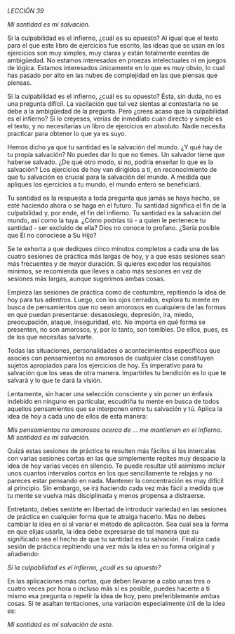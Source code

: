 *LECCIÓN 39*

*Mi santidad es mi salvación.*

Si la culpabilidad es el infierno, ¿cuál es su opuesto? Al igual que el texto para el que este libro de ejercicios fue escrito, las ideas que se usan en los ejercicios son muy simples, muy claras y están totalmente exentas de ambigüedad. No estamos interesados en proezas intelectuales ni en juegos de lógica. Estamos interesados únicamente en lo que es muy obvio, lo cual has pasado por alto en las nubes de complejidad en las que piensas que piensas.

Si la culpabilidad es el infierno, ¿cuál es su opuesto? Ésta, sin duda, no es una pregunta difícil. La vacilación que tal vez sientas al contestarla no se debe a la ambigüedad de la pregunta. Pero ¿crees acaso que la culpabilidad es el infierno? Si lo creyeses, verías de inmediato cuán directo y simple es el texto, y no necesitarías un libro de ejercicios en absoluto. Nadie necesita practicar para obtener lo que ya es suyo.

Hemos dicho ya que tu santidad es la salvación del mundo. ¿Y qué hay de tu propia salvación? No puedes dar lo que no tienes. Un salvador tiene que haberse salvado. ¿De qué otro modo, si no, podría enseñar lo que es la salvación? Los ejercicios de hoy van dirigidos a ti, en reconocimiento de que tu salvación es crucial para la salvación del mundo. A medida que apliques los ejercicios a tu mundo, el mundo entero se beneficiará.

Tu santidad es la respuesta a toda pregunta que jamás se haya hecho, se esté haciendo ahora o se haga en el futuro. Tu santidad significa el fin de la culpabilidad y, por ende, el fin del infierno. Tu santidad es la salvación del mundo, así como la tuya. ¿Cómo podrías tú - a quien le pertenece tu santidad - ser excluido de ella? Dios no conoce lo profano. ¿Sería posible que Él no conociese a Su Hijo?

Se te exhorta a que dediques cinco minutos completos a cada una de las cuatro sesiones de práctica más largas de hoy, y a que esas sesiones sean más frecuentes y de mayor duración. Si quieres exceder los requisitos mínimos, se recomienda que lleves a cabo más sesiones en vez de sesiones más largas, aunque sugerimos ambas cosas.

Empieza las sesiones de práctica como de costumbre, repitiendo la idea de hoy para tus adentros. Luego, con los ojos cerrados, explora tu mente en busca de pensamientos que no sean amorosos en cualquiera de las formas en que puedan presentarse: desasosiego, depresión, ira, miedo, preocupación, ataque, inseguridad, etc. No importa en qué forma se presenten, no son amorosos, y, por lo tanto, son temibles. De ellos, pues, es de los que necesitas salvarte.

Todas las situaciones, personalidades o acontecimientos específicos que asocies con pensamientos no amorosos de cualquier clase constituyen sujetos apropiados para los ejercicios de hoy. Es imperativo para tu salvación que los veas de otra manera. Impartirles tu bendición es lo que te salvará y lo que te dará la visión.

Lentamente, sin hacer una selección consciente y sin poner un énfasis indebido en ninguno en particular, escudriña tu mente en busca de todos aquellos pensamientos que se interponen entre tu salvación y tú. Aplica la idea de hoy a cada uno de ellos de esta manera:

_Mis pensamientos no amorosos acerca de ... me mantienen en el infierno. Mi santidad es mi salvación._

Quizá estas sesiones de práctica te resulten más fáciles si las intercalas con varias sesiones cortas en las que simplemente repites muy despacio la idea de hoy varias veces en silencio. Te puede resultar útil asimismo incluir unos cuantos intervalos cortos en los que sencillamente te relajas y no pareces estar pensando en nada. Mantener la concentración es muy difícil al principio. Sin embargo, se irá haciendo cada vez más fácil a medida que tu mente se vuelva más disciplinada y menos propensa a distraerse.

Entretanto, debes sentirte en libertad de introducir variedad en las sesiones de práctica en cualquier forma que te atraiga hacerlo. Mas no debes cambiar la idea en sí al variar el método de aplicación. Sea cual sea la forma en que elijas usarla, la idea debe expresarse de tal manera que su significado sea el hecho de que tu santidad es tu salvación. Finaliza cada sesión de práctica repitiendo una vez más la idea en su forma original y añadiendo:

_Si la culpabilidad es el infierno, ¿cuál es su opuesto?_

En las aplicaciones más cortas, que deben llevarse a cabo unas tres o cuatro veces por hora o incluso más si es posible, puedes hacerte a ti mismo esa pregunta o repetir la idea de hoy, pero preferiblemente ambas cosas. Si te asaltan tentaciones, una variación especialmente útil de la idea es:

_Mi santidad es mi salvación de esto._